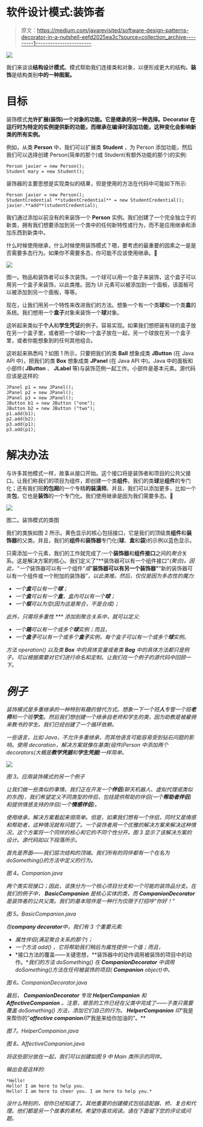 # 软件设计模式:装饰者

> 原文：<https://medium.com/javarevisited/software-design-patterns-decorator-in-a-nutshell-eefd2025ea3c?source=collection_archive---------1----------------------->

![](img/68bd68f8f81030d17f0c8a840a3c9e61.png)

我们来谈谈**结构设计模式**。模式帮助我们连接类和对象，以便形成更大的结构。**装饰**是结构类别**中的一种图案。**

# 目标

装饰模式**允许扩展(装饰)一个对象的功能。它是继承的另一种选择。Decorator 在运行时为特定的实例提供新的功能，而继承在编译时添加功能，这种变化会影响新类的所有实例。**

例如，从类 **Person** 中，我们可以扩展类 **Student** ，为 Person 添加功能，然后我们可以选择创建 Person(简单的那个)或 Student(有额外功能的那个)的实例:

```
Person javier = new Person();
Student mary = new Student();
```

装饰器的主要思想是实现类似的结果，但是使用的方法在代码中可能如下所示:

```
Person javier = new Person();
StudentCredential **studentCredential** = new StudentCredential();
javier.**add**(studentCredential);
```

我们通过添加以前没有的来装饰一个 **Person** 实例。我们创建了一个完全独立于的新类，拥有我们想要添加到另一个类中的任何新特性或行为，而不是应用继承和添加东西到新类中。

什么时候使用继承，什么时候使用装饰模式？嗯，要考虑的最重要的因素之一是是否需要多态行为。如果你不需要多态，你可能不应该使用继承。🤔

![](img/b9db87bb7bb1efce14ced0e5db886d02.png)

图一。物品和装饰者可以多次装饰。一个球可以用一个盒子来装饰，这个盒子可以用另一个盒子来装饰，以此类推。因为 UI 元素可以被添加到一个面板，该面板可以被添加到另一个面板，等等。

现在，让我们用另一个特性来改进我们的方法。想象一个有一个类**球**和一个类**盒**的系统。我们想用一个**盒子**对象来装饰一个**球**对象。

这听起来类似于**个人**和**学生凭证**的例子。容易实现。如果我们想把装有球的盒子放在另一个盒子里，或者把一个球和一个盒子放在一起，另一个球放在另一个盒子里，或者你能想象到的任何其他组合。

这听起来熟悉吗？如图 1 所示，只要把我们的类 **Ball** 想象成类 **JButton** (在 Java API 中)，把我们的类 **Box** 想象成类 **JPanel** (在 Java API 中)。Java 中的面板和小部件( **JButton** 、 **JLabel** 等)与装饰范例一起工作。小部件是基本元素。源代码应该是这样的:

```
JPanel p1 = new JPanel();
JPanel p2 = new JPanel();
JPanel p3 = new JPanel();
JButton b1 = new JButton ("one");
JButton b2 = new JButton ("two");
p1.add(b1);
p2.add(b2);
p3.add(p1);
p3.add(p1);
```

# 解决办法

与许多其他模式一样，故事从接口开始。这个接口将是装饰者和项目的公共父接口。让我们称我们的项目为组件，即创建一个类**组件**。我们的类**球**是**组件**的专门化；还有我们班**的包厢**的一个专精**的装潢师**。并且，我们可以添加更多，比如一个类**包**，它也是**装饰**的一个专门化。我们使用继承是因为我们需要多态。🙂

![](img/7a4b141b00a609ed385b3ef6d5776638.png)

图二。装饰模式的类图

我们的类族如图 2 所示。黄色显示的核心包括接口，它是我们的顶级类**组件**和**装饰器**的父类。并且，我们的**组件**和**装饰器**专门化(**球**、**盒**和**袋**)的示例以蓝色显示。

只需添加一个元素，我们的工作就完成了:一个**装饰器**和**组件接口**之间的*聚合*关系。这是解决方案的核心。我们定义了"**装饰器可以有一个组件接口"*(聚合)。因此，“一个*装饰器可以有一个组件”*或*”**装饰器可以有另一个装饰器”**“新的装饰器可以有一个组件或一个附加的装饰器”*，以此类推。然后，仅仅是因为多态性的魔力:*

*   *一个**盒**可以有一个**球**；*
*   *一个**盒**可以有一个**盒**，盒内可以有一个**球**；*
*   *一个**框**可以为空(因为这是聚合，不是合成)；*

*此外，只需将多重性 *** 添加到聚合关系中，就可以定义:*

*   *一个**箱**可以有一个或多个**球**实例；而且，*
*   *一个**盒子**可以有一个或多个**盒子**实例，每个盒子可以有一个或多个**球**实例。*

*方法 *operation()* 以及类 **Box** 中的具体变量或者类 **Bag** 中的具体方法都只是例子。可以根据需要对它们进行命名和定制。让我们在一个例子的源代码中回顾一下。*

# *例子*

*装饰模式是多重继承的一种特别有趣的替代方式。想象一下一个班**人**专管一个班**老师**和一个班**学生**。然后我们想创建一个继承自老师和学生的类，因为助教是被雇佣来教书的学生。我们已经创建了一个循环依赖。*

*一些语言，比如 Java，不允许多重继承，而其他语言可能容易受到钻石问题的影响。使用 decoration，解决方案就像在基类(组件)Person 中添加两个 decorators(大概是**教学凭据**和**学生凭据**)一样简单。*

*![](img/a3362d75cfbf119ffa80578e05b73f84.png)*

*图 3。应用装饰模式的另一个例子*

*让我们做一些类似的事情。我们正在开发一个**伴侣**(聊天机器人、虚拟代理或类似的东西)，我们希望定义不同类型的伴侣，包括提供帮助的伴侣(一个**帮助者伴侣**)和提供情感支持的伴侣(一个**情感伴侣**)。*

*使用继承，解决方案看起来很简单。但是，如果我们想有一个伴侣，同时又是情感和帮助者，这种情况就有问题了。一个装饰者用一个优雅的解决方案来解决这种情况，这个方案将一个同伴的核心和它的不同个性分开。图 3 显示了该解决方案的设计。源代码如以下段落所示。*

*首先是界面——我们层次结构的顶端。我们所有的同伴都有一个在名为 *doSomething()的方法中定义的行为。**

*图 4。Companion.java*

*两个类实现接口；因此，该族分为一个核心项目分支和一个可能的装饰品分支。在我们的例子中， **BasicCompanion** 是核心实体的类，而 **CompanionDecorator** 是装饰者的公共父类。我们的基本陪伴是一种行为仅限于打招呼“你好！”*

*图 5。BasicCompanion.java*

*在**company decorator**中，我们有 3 个重要元素:*

*   *属性伴侣(满足聚合关系的那个)；*
*   *一个方法 *add()* ，它将帮助我们稍后为属性提供一个值；而且，*
*   *接口方法的覆盖——关键思想，**装饰器中的动作调用被装饰的项目中的动作。**我们的方法 *doSomething()* 在 **CompanionDecorator** 中调用 doSomething()方法在任何被装饰的项目( **Companion** object)中。*

*图 6。CompanionDecorator.java*

*最后， **CompanionDecorator** 专攻 **HelperCompanion** 和 **AffectiveCompanion** 。注意，艰苦的工作已经在父类中完成了——子类只需要覆盖 *doSomething()* 方法，添加它们自己的行为。 **HelperCompanion** 印*“我是来帮你的”***affective companion**印*“我是来给你加油的”。**

*图 7。HelperCompanion.java*

*图 8。AffectiveCompanion.java*

*将这些部分放在一起，我们可以创建如图 9 中 Main 类所示的同伴。*

*输出会是这样的:*

```
*Hello!
Hello! I am here to help you. 
Hello! I am here to cheer you. I am here to help you.*
```

*没什么特别的，但你已经知道了。其他重要的创建模式包括适配器、桥、复合和代理。他们都是另一个故事的素材。希望你喜欢阅读。请在下面留下您的评论或问题。*